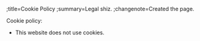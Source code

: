 ;title=Cookie Policy
;summary=Legal shiz.
;changenote=Created the page.

Cookie policy:

* This website does not use cookies.
